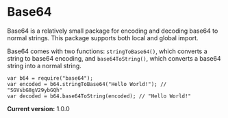 # Base64

Base64 is a relatively small package for encoding and decoding base64 to normal strings. This package supports both local and global import.

Base64 comes with two functions: ```stringToBase64()```, which converts a string to base64 encoding, and ```base64ToString()```, which converts a base64 string into a normal string.

```
var b64 = require("base64");
var encoded = b64.stringToBase64("Hello World!"); // "SGVsbG8gV29ybGQh"
var decoded = b64.base64ToString(encoded); // "Hello World!"
```

**Current version:** 1.0.0
